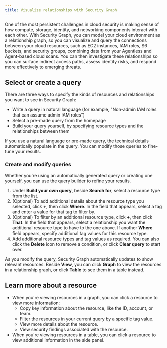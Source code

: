 ```yaml
---
title: Visualize relationships with Security Graph
---
```


One of the most persistent challenges in cloud security is making sense of how compute, storage, identity, and networking components interact with each other. With Security Graph, you can model your cloud environment as a relationship graph, so you can visualize and query the connections between your cloud resources, such as EC2 instances, IAM roles, S6 buckets, and security groups, combining data from your Agentless and Agent-based cloud scans. You can then investigate these relationships so you can surface indirect access paths, assess identity risks, and respond more effectively to emerging threats.

## Select or create a query

There are three ways to specify the kinds of resources and relationships you want to see in Security Graph:
- Write a query in natural language (for example, "Non-admin IAM roles that can assume admin IAM roles")
- Select a pre-made query from the homepage
- Build your query yourself, by specifying resource types and the relationships between them

If you use a natural language or pre-made query, the technical details automatically populate in the query. You can modify those queries to fine-tune your results.

### Create and modify queries

Whether you're using an automatically generated query or creating one yourself, you can use the query builder to refine your results.

1. Under **Build your own query**, beside **Search for**, select a resource type from the list.
1. (Optional) To add additional details about the resource type you selected, click **+**, then click **Where**. In the field that appears, select a tag and enter a value for that tag to filter by.
1. (Optional) To filter by an additional resource type, click **+**, then click **That**. In the field that appears, select a relationship you want the additional resource type to have to the one above. If another **Where** field appears, specify additional tag values for this resource type.
1. Add additional resource types and tag values as required. You can also click the **Delete** icon to remove a condition, or click **Clear query** to start over.

As you modify the query, Security Graph automatically updates to show relevant resources. Beside **View**, you can click **Graph** to view the resources in a relationship graph, or click **Table** to see them in a table instead.

## Learn more about a resource

- When you're viewing resources in a graph, you can click a resource to view more information:
  - Copy key information about the resource, like the ID, account, or team.
  - Filter the resources in your current query by a specific tag value.
  - View more details about the resource.
  - View security findings associated with the resource.
- When you're viewing resources in a table, you can click a resource to view additional information in the side panel.